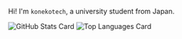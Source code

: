 Hi! I'm `konekotech`, a university student from Japan.

![GitHub Stats Card](https://github-readme-stats.vercel.app/api?username=konekotech&count_private=true)
![Top Languages Card](https://github-readme-stats.vercel.app/api/top-langs/?username=konekotech&count_private=true)
